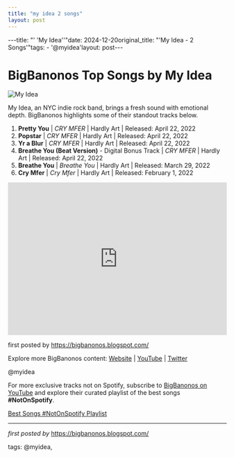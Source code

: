 ```yaml
---
title: "my idea 2 songs"
layout: post
---
```

---title: "' 'My Idea''"date: 2024-12-20original_title: "'My Idea - 2 Songs'"tags:  - '@myidea'layout: post---<h1>BigBanonos Top Songs by My Idea</h1><img src="https://thefader-res.cloudinary.com/private_images/w_760,c_limit,f_auto,q_auto:best/1H8vAofo_nxbpzr/photo-by-ok-mccausland.jpg" alt="My Idea"> <p>My Idea, an NYC indie rock band, brings a fresh sound with emotional depth. BigBanonos highlights some of their standout tracks below.</p> <ol> <li><strong>Pretty You</strong> | <em>CRY MFER</em> | Hardly Art | Released: April 22, 2022</li> <li><strong>Popstar</strong> | <em>CRY MFER</em> | Hardly Art | Released: April 22, 2022</li> <li><strong>Yr a Blur</strong> | <em>CRY MFER</em> | Hardly Art | Released: April 22, 2022</li> <li><strong>Breathe You (Beat Version)</strong> - Digital Bonus Track | <em>CRY MFER</em> | Hardly Art | Released: April 22, 2022</li> <li><strong>Breathe You</strong> | <em>Breathe You</em> | Hardly Art | Released: March 29, 2022</li> <li><strong>Cry Mfer</strong> | <em>Cry Mfer</em> | Hardly Art | Released: February 1, 2022</li></ol> <div> <iframe src="https://open.spotify.com/embed/playlist/0laT5kXQDLtMmQn7JahCwG?utm_source=generator" width="100%" height="352" frameborder="0" allow="autoplay; clipboard-write; encrypted-media; fullscreen; picture-in-picture" loading="lazy"></iframe></div> <p>first posted by <a href="https://bigbanonos.blogspot.com/">https://bigbanonos.blogspot.com/</a></p> <div> <p>Explore more BigBanonos content: <a href="https://bigbanonos.blogspot.com/">Website</a> | <a href="https://www.youtube.com/@BigBanonos">YouTube</a> | <a href="https://x.com/bigbanonos">Twitter</a></p></div> <!-- Tags --><p>@myidea</p><!--Subscribe and Playlist Links--><div>    <p>For more exclusive tracks not on Spotify, subscribe to <a href="https://www.youtube.com/@BigBanonos" target="_blank">BigBanonos on YouTube</a> and explore their curated playlist of the best songs <strong>#NotOnSpotify</strong>.</p>    <p><a href="https://www.youtube.com/playlist?list=PLtuNtuTatqI0kFahUCbtbfenC_ET5O_tr" target="_blank">Best Songs #NotOnSpotify Playlist<br /></a></p></div><hr /><p><em>first posted by</em> <a href="https://bigbanonos.blogspot.com/" rel="noopener" target="_new">https://bigbanonos.blogspot.com/</a></p><p>tags: @myidea,</p>